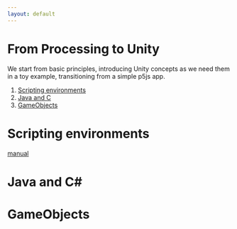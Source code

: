 ```yaml
---
layout: default
---
```


# From Processing to Unity <!-- omit in toc -->

We start from basic principles, introducing Unity concepts as we need them in a toy example, transitioning from a simple p5js app.

1. [Scripting environments](#scripting-environments)
2. [Java and C](#java-and-c)
3. [GameObjects](#gameobjects)

# Scripting environments

[manual](https://docs.unity3d.com/Manual/ScriptingSettingUp.html)

# Java and C#

# GameObjects



